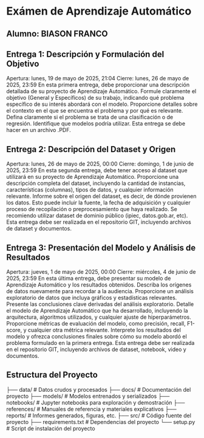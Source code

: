 # Exámen de Aprendizaje Automático

## Alumno: BIASON FRANCO

## Entrega 1: Descripción y Formulación del Objetivo
Apertura: lunes, 19 de mayo de 2025, 21:04
Cierre: lunes, 26 de mayo de 2025, 23:59
En esta primera entrega, debe proporcionar una descripción detallada de su proyecto de Aprendizaje Automático.
Formule claramente el objetivo (General y Específicos) de su trabajo, indicando qué problema específico de su interés abordará con el modelo.
Proporcione detalles sobre el contexto en el que se encuentra el problema y por qué es relevante.
Defina claramente si el problema se trata de una clasificación o de regresión.
Identifique que modelos podría utilizar.
Esta entrega se debe hacer en un archivo .PDF.

## Entrega 2: Descripción del Dataset y Origen
Apertura: lunes, 26 de mayo de 2025, 00:00
Cierre: domingo, 1 de junio de 2025, 23:59
En esta segunda entrega, debe tener acceso al dataset que utilizará en su proyecto de Aprendizaje Automático.
Proporcione una descripción completa del dataset, incluyendo la cantidad de instancias, características (columnas), tipos de datos, y cualquier información relevante.
Informe sobre el origen del dataset, es decir, de dónde provienen los datos. Esto puede incluir la fuente, la fecha de adquisición y cualquier proceso de recopilación o preprocesamiento que haya realizado.
Se recomiendo utilizar dataset de dominio público (ipiec, datos.gob.ar, etc).
Esta entrega debe ser realizada en el repositorio GIT, incluyendo archivos de dataset y documentos.

## Entrega 3: Presentación del Modelo y Análisis de Resultados
Apertura: jueves, 1 de mayo de 2025, 00:00
Cierre: miércoles, 4 de junio de 2025, 23:59
En esta última entrega, debe presentar su modelo de Aprendizaje Automático y los resultados obtenidos.
Describa los orígenes de datos nuevamente para recordar a la audiencia.
Proporcione un análisis exploratorio de datos que incluya gráficos y estadísticas relevantes.
Presente las conclusiones clave derivadas del análisis exploratorio.
Detalle el modelo de Aprendizaje Automático que ha desarrollado, incluyendo la arquitectura, algoritmos utilizados, y cualquier ajuste de hiperparámetros.
Proporcione métricas de evaluación del modelo, como precisión, recall, F1-score, y cualquier otra métrica relevante.
Interprete los resultados del modelo y ofrezca conclusiones finales sobre cómo su modelo abordó el problema formulado en la primera entrega.
Esta entrega debe ser realizada en el repositorio GIT, incluyendo archivos de dataset, notebook, video y documentos.

## Estructura del Proyecto
├── data/               # Datos crudos y procesados
├── docs/               # Documentación del proyecto
├── models/             # Modelos entrenados y serializados
├── notebooks/          # Jupyter notebooks para exploración y demostración
├── references/         # Manuales de referencia y materiales explicativos
├── reports/            # Informes generados, figuras, etc.
├── src/                # Código fuente del proyecto
├── requirements.txt    # Dependencias del proyecto
└── setup.py           # Script de instalación del proyecto

